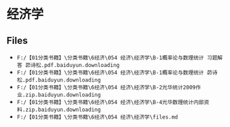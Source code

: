 # 经济学

## Files

- `F:/【01分类书籍】\分类书籍\6经济\054 经济\经济学\B-1概率论与数理统计 习题解答 茆诗松.pdf.baiduyun.downloading`
- `F:/【01分类书籍】\分类书籍\6经济\054 经济\经济学\B-1概率论与数理统计 茆诗松.pdf.baiduyun.downloading`
- `F:/【01分类书籍】\分类书籍\6经济\054 经济\经济学\B-2光华统计2009作业.zip.baiduyun.downloading`
- `F:/【01分类书籍】\分类书籍\6经济\054 经济\经济学\B-4光华数理统计内部资料.zip.baiduyun.downloading`
- `F:/【01分类书籍】\分类书籍\6经济\054 经济\经济学\files.md`
